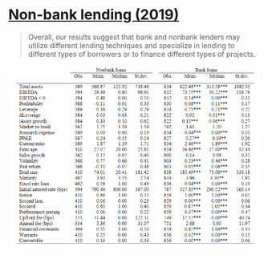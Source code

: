 # [Non-bank lending (2019)](https://www.nber.org/papers/w26458.pdf)


> Overall, our results  suggest  that  bank  and  nonbank  lenders  may  utilize different lending techniques and specialize in lending to different types of borrowers or to finance different types of projects.

![](./image/nonbank_table_2.png)
